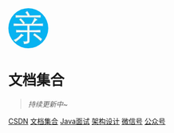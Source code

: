 <img width="80px" style="border-radius: 50%" bor src="./imgs/qin_200x200.jpg">

# 文档集合

> _持续更新中~_

<!--<span id="busuanzi_container_site_pv" style='display:none'>
    👀 本站总访问量:<span id="busuanzi_value_site_pv"></span> 次
</span>
<span id="busuanzi_container_site_uv" style='display:none'>
    | 🚴 本站总访客数:<span id="busuanzi_value_site_uv"></span> 人
</span>-->

[️CSDN](https://yangchunjian.blog.csdn.net)
[️文档集合](https://www.yjava.cn/#/guide/)
[️Java面试](https://javainterview.cn)
[架构设计](https://ujava.cn)
[️微信号](https://www.yjava.cn/imgs/dearlocation.jpeg)
[️公众号](https://www.yjava.cn/imgs/gzh.png)

<!-- 背景色 -->

[//]: # (![color]&#40;#fff&#41;)
